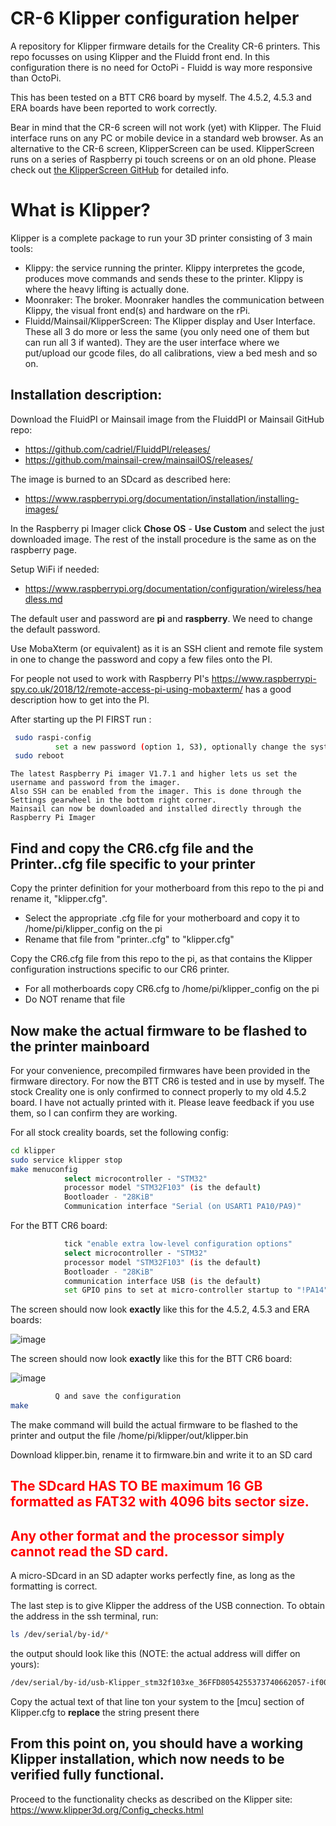 # CR-6 Klipper configuration helper
A repository for Klipper firmware details for the Creality CR-6 printers.
This repo focusses on using Klipper and the Fluidd front end. In this configuration there is no need for OctoPi - Fluidd is way more responsive than OctoPi.

This has been tested on a BTT CR6 board by myself. The 4.5.2, 4.5.3 and ERA boards have been reported to work correctly.

Bear in mind that the CR-6 screen will not work (yet) with Klipper. The Fluid interface runs on any PC or mobile device in a standard web browser. As an alternative to the CR-6 screen, KlipperScreen can be used. KlipperScreen runs on a series of Raspberry pi touch screens or on an old phone. Please check out [the KlipperScreen GitHub](https://github.com/jordanruthe/KlipperScreen) for detailed info.

# What is Klipper?
Klipper is a complete package to run your 3D printer consisting of 3 main tools:
* Klippy: the service running the printer. Klippy interpretes the gcode, produces move commands and sends these to the printer. Klippy is where the heavy lifting is actually done.
* Moonraker: The broker. Moonraker handles the communication between Klippy, the visual front end(s) and hardware on the rPi.
* Fluidd/Mainsail/KlipperScreen: The Klipper display and User Interface. These all 3 do more or less the same (you only need one of them but can run all 3 if wanted). They are the user interface where we put/upload our gcode files, do all calibrations, view a bed mesh and so on.

## Installation description:

Download the FluidPI or Mainsail image from the FluiddPI or Mainsail GitHub repo:
* https://github.com/cadriel/FluiddPI/releases/
* https://github.com/mainsail-crew/mainsailOS/releases/

The image is burned to an SDcard as described here:
* https://www.raspberrypi.org/documentation/installation/installing-images/

In the Raspberry pi Imager click **Chose OS** - **Use Custom** and select the just downloaded image. The rest of the install procedure is the same as on the raspberry page.

Setup WiFi if needed:
* https://www.raspberrypi.org/documentation/configuration/wireless/headless.md

The default user and password are **pi** and **raspberry**. We need to change the default password.

Use MobaXterm (or equivalent) as it is an SSH client and remote file system in one to change the password and copy a few files onto the PI.

For people not used to work with Raspberry PI's https://www.raspberrypi-spy.co.uk/2018/12/remote-access-pi-using-mobaxterm/ has a good description how to get into the PI.

After starting up the PI FIRST run :
```bash
 sudo raspi-config
          set a new password (option 1, S3), optionally change the system name
 sudo reboot
```

```
The latest Raspberry Pi imager V1.7.1 and higher lets us set the username and password from the imager.
Also SSH can be enabled from the imager. This is done through the Settings gearwheel in the bottom right corner.
Mainsail can now be downloaded and installed directly through the Raspberry Pi Imager
```
## Find and copy the CR6.cfg file and the Printer.<motherboard>.cfg file specific to your printer

Copy the printer definition for your motherboard from this repo to the pi and rename it, "klipper.cfg". 
* Select the appropriate .cfg file for your motherboard and copy it to /home/pi/klipper_config on the pi
* Rename that file from "printer.<motherboard>.cfg" to "klipper.cfg"

Copy the CR6.cfg file from this repo to the pi, as that contains the Klipper configuration instructions specific to our CR6 printer.  
* For all motherboards copy CR6.cfg to /home/pi/klipper_config on the pi
* Do NOT rename that file

## Now make the actual firmware to be flashed to the printer mainboard

For your convenience, precompiled firmwares have been provided in the firmware directory. For now the BTT CR6 is tested and in use by myself. The stock Creality one is only confirmed to connect properly to my old 4.5.2 board. I have not actually printed with it. Please leave feedback if you use them, so I can confirm they are working.

For all stock creality boards, set the following config:
```bash
cd klipper
sudo service klipper stop
make menuconfig
            select microcontroller - "STM32"
            processor model "STM32F103" (is the default)
            Bootloader - "28KiB"
            Communication interface "Serial (on USART1 PA10/PA9)"

```

For the BTT CR6 board:
```bash
            tick "enable extra low-level configuration options"
            select microcontroller - "STM32"
            processor model "STM32F103" (is the default)
            Bootloader - "28KiB"
            communication interface USB (is the default)
            set GPIO pins to set at micro-controller startup to "!PA14"
```

The screen should now look **exactly** like this for the 4.5.2, 4.5.3 and ERA boards:

![image](https://user-images.githubusercontent.com/13643644/125346549-2e670f80-e35a-11eb-8940-d584d0bb70d7.png)


The screen should now look **exactly** like this for the BTT CR6 board:

![image](https://user-images.githubusercontent.com/13643644/123483020-6a823c80-d606-11eb-8dfc-3924ef9c4a7f.png)

```bash
          Q and save the configuration
make
```

The make command will build the actual firmware to be flashed to the printer and output the file /home/pi/klipper/out/klipper.bin

Download klipper.bin, rename it to firmware.bin and write it to an SD card

<span style="color:red">

## The SDcard HAS TO BE maximum 16 GB formatted as FAT32 with 4096 bits sector size.

## Any other format and the processor simply cannot read the SD card.
</span>

A micro-SDcard in an SD adapter works perfectly fine, as long as the formatting is correct.

The last step is to give Klipper the address of the USB connection. To obtain the address in the ssh terminal, run:

```bash
ls /dev/serial/by-id/*
```

the output should look like this (NOTE: the actual address will differ on yours):
```bash
/dev/serial/by-id/usb-Klipper_stm32f103xe_36FFD8054255373740662057-if00
```

Copy the actual text of that line ton your system to the [mcu] section of Klipper.cfg to **replace** the string present there

## From this point on, you should have a working Klipper installation, which now needs to be verified fully functional.

Proceed to the functionality checks as described on the Klipper site: https://www.klipper3d.org/Config_checks.html

